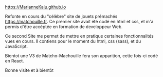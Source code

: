 https://MarianneKaiu.github.io

Refonte en cours du "célèbre" site de jouets prémachés https://matchouille.fr.
Ce premier site avait été codé en html et css, et m'a permis d'être accéptée en formation de developpeur Web.

Ce second Site me permet de mettre en pratique certaines fonctionnalités vues en cours.
Il contiens pour le moment du html, css (sass), et du JavaScript.

Bientot une V3 de Matcho-Machouille fera son apparition, cette fois-ci codé en React.

Bonne visite et à bientôt 
